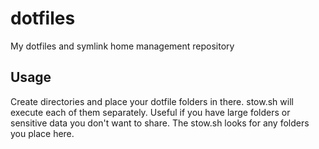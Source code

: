 # dotfiles
My dotfiles and symlink home management repository

## Usage
Create directories and place your dotfile folders in there. stow.sh will execute each of them separately. Useful if you have large folders or sensitive data you don't want to share. The stow.sh looks for any folders you place here.
